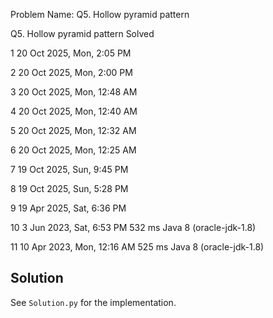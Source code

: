 Problem Name: Q5. Hollow pyramid pattern

Q5. Hollow pyramid pattern
Solved

1
20 Oct 2025, Mon, 2:05 PM

2
20 Oct 2025, Mon, 2:00 PM

3
20 Oct 2025, Mon, 12:48 AM

4
20 Oct 2025, Mon, 12:40 AM

5
20 Oct 2025, Mon, 12:32 AM

6
20 Oct 2025, Mon, 12:25 AM

7
19 Oct 2025, Sun, 9:45 PM

8
19 Oct 2025, Sun, 5:28 PM

9
19 Apr 2025, Sat, 6:36 PM

10
3 Jun 2023, Sat, 6:53 PM
532 ms	Java 8 (oracle-jdk-1.8)

11
10 Apr 2023, Mon, 12:16 AM
525 ms	Java 8 (oracle-jdk-1.8)

## Solution

See `Solution.py` for the implementation.